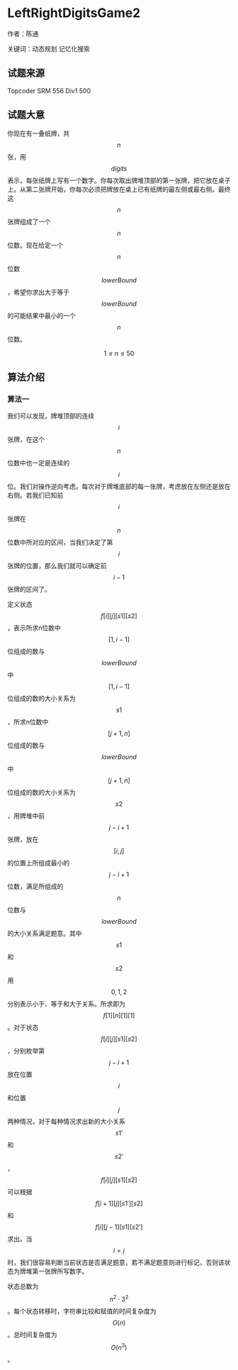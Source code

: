 # LeftRightDigitsGame2

作者：陈通

关键词：动态规划 记忆化搜索

## 试题来源

Topcoder SRM 556 Div1 500



## 试题大意

你现在有一叠纸牌，共$$n$$张，用$$digits$$表示，每张纸牌上写有一个数字。你每次取出牌堆顶部的第一张牌，把它放在桌子上。从第二张牌开始，你每次必须把牌放在桌上已有纸牌的最左侧或最右侧。最终这$$n$$张牌组成了一个$$n$$位数。现在给定一个$$n$$位数$$lowerBound$$，希望你求出大于等于$$lowerBound$$的可能结果中最小的一个$$n$$位数。

$$1 \leq n \leq 50$$



## 算法介绍

### 算法一

我们可以发现，牌堆顶部的连续$$i$$张牌，在这个$$n$$位数中也一定是连续的$$i$$位。我们对操作逆向考虑。每次对于牌堆底部的每一张牌，考虑放在左侧还是放在右侧。若我们已知前$$i$$张牌在$$n$$位数中所对应的区间，当我们决定了第$$i$$张牌的位置，那么我们就可以确定前$$i-1$$张牌的区间了。

定义状态$$f[i][j][s1][s2]$$，表示所求n位数中$$[1, i - 1]$$位组成的数与$$lowerBound$$中$$[1, i - 1]$$位组成的数的大小关系为$$s1$$，所求n位数中$$[j+1, n]$$位组成的数与$$lowerBound$$中$$[j+1, n]$$位组成的数的大小关系为$$s2$$，用牌堆中前$$j - i + 1$$张牌，放在$$[i, j]$$的位置上所组成最小的$$j - i + 1$$位数，满足所组成的$$n$$位数与$$lowerBound$$的大小关系满足题意。其中$$s1$$和$$s2$$用$$0, 1, 2$$分别表示小于、等于和大于关系。所求即为$$f[1][n][1][1]$$。对于状态$$f[i][j][s1][s2]$$，分别枚举第$$j - i + 1$$放在位置$$i$$和位置$$j$$两种情况，对于每种情况求出新的大小关系$$s1'$$和$$s2'$$，$$f[i][j][s1][s2]$$可以根据$$f[i + 1][j][s1'][s2]$$和$$f[i][j - 1][s1][s2']$$求出。当$$i = j$$时，我们很容易判断当前状态是否满足题意，若不满足题意则进行标记，否则该状态为牌堆第一张牌所写数字。

状态总数为$$n^2 \cdot 3^2$$。每个状态转移时，字符串比较和赋值的时间复杂度为$$O(n)$$。总时间复杂度为$$O(n^3)$$。
